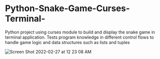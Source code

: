 # Python-Snake-Game-Curses-Terminal-
Python project using curses module to build and display the snake game in terminal application. 
Tests program knowledge in different control flows to handle game logic and data structures such as lists and tuples 


![Screen Shot 2022-02-27 at 12 23 08 AM](https://user-images.githubusercontent.com/92398929/155870961-3f5531a8-0d29-4fca-8bc3-e2b7e2f75194.png)
